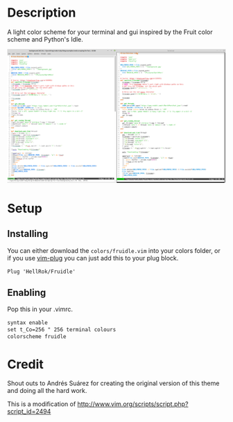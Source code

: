 # Description

A light color scheme for your terminal and gui inspired by the Fruit color
scheme and Python's Idle.

![Fruidle theme screenshot](https://raw.githubusercontent.com/HellRok/Fruidle/master/fruidle.png "Fruidle theme screenshot")

# Setup

## Installing

You can either download the `colors/fruidle.vim` into your colors folder, or if
you use [vim-plug](https://github.com/junegunn/vim-plug) you can just add this
to your plug block.
``` viml
Plug 'HellRok/Fruidle'
```

## Enabling

Pop this in your .vimrc.
```  viml
syntax enable
set t_Co=256 " 256 terminal colours
colorscheme fruidle
```

# Credit

Shout outs to Andrés Suárez for creating the original version of this theme and
doing all the hard work.

This is a modification of http://www.vim.org/scripts/script.php?script_id=2494
